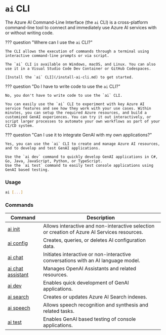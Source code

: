 # `ai` CLI

The Azure AI Command-Line Interface (the `ai` CLI) is a cross-platform command-line tool to connect and immediately use Azure AI services with or without writing code.

??? question "Where can I use the `ai` CLI?"

    The CLI allows the execution of commands through a terminal using interactive command-line prompts or via script.

    The `ai` CLI is available on Windows, macOS, and Linux. You can also use it in a Visual Studio Code Dev Container or GitHub Codespaces.

    [Install the `ai` CLI](/install-ai-cli.md) to get started.

??? question "Do I have to write code to use the `ai` CLI?"

    No, you don't have to write code to use the `ai` CLI.

    You can easily use the `ai` CLI to experiment with key Azure AI service features and see how they work with your use cases. Within minutes, you can setup the required Azure resources, and build a customized GenAI experiences. You can try it out interactively, or script larger processes to automate your own workflows as part of your CI/CD system.

??? question  "Can I use it to integrate GenAI with my own applications?"

    Yes, you can use the `ai` CLI to create and manage Azure AI resources, and to develop and test GenAI applications.

    Use the `ai dev` command to quickly develop GenAI applications in C#, Go, Java, JavaScript, Python, or TypeScript.  
    Use the `ai test` command to easily test console applications using GenAI based testing.  

### Usage

``` bash
ai [...]
```

### Commands

| Command | Description |
| --- | --- |
| [ai init](/reference/cli/init.md) | Allows interactive and non-interactive selection or creation of Azure AI Services resources. |
| [ai config](/reference/cli/config.md) | Creates, queries, or deletes AI configuration data. |
| [ai chat](/reference/cli/chat/index.md) | Initiates interactive or non-interactive conversations with an AI language model. |
| [ai chat assistant](/reference/cli/chat/assistant/index.md) | Manages OpenAI Assistants and related resources. |
| [ai dev](/reference/cli/dev/index.md) | Enables quick development of GenAI applications. |
| [ai search](/reference/cli/search/index/index.md) | Creates or updates Azure AI Search indexes. |
| [ai speech](/reference/cli/speech/index.md) | Allows speech recognition and synthesis and related tasks. |
| [ai test](/reference/cli/test/index.md) | Enables GenAI based testing of console applications. |

